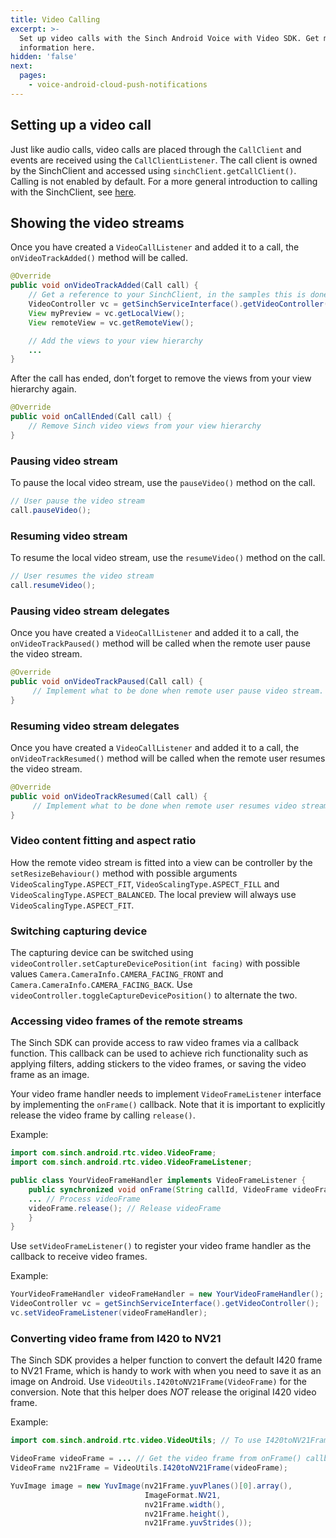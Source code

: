 ```yaml
---
title: Video Calling
excerpt: >-
  Set up video calls with the Sinch Android Voice with Video SDK. Get more
  information here.
hidden: 'false'
next:
  pages:
    - voice-android-cloud-push-notifications
---
```


## Setting up a video call

Just like audio calls, video calls are placed through the `CallClient` and events are received using the `CallClientListener`. The call client is owned by the SinchClient and accessed using `sinchClient.getCallClient()`. Calling is not enabled by default.
For a more general introduction to calling with the SinchClient, see [here](doc:voice-android-cloud-calling).

## Showing the video streams

Once you have created a `VideoCallListener` and added it to a call, the `onVideoTrackAdded()` method will be called.

```java
@Override
public void onVideoTrackAdded(Call call) {
    // Get a reference to your SinchClient, in the samples this is done through the service interface:
    VideoController vc = getSinchServiceInterface().getVideoController();
    View myPreview = vc.getLocalView();
    View remoteView = vc.getRemoteView();

    // Add the views to your view hierarchy
    ...
}
```

After the call has ended, don’t forget to remove the views from your view hierarchy again.

```java
@Override
public void onCallEnded(Call call) {
    // Remove Sinch video views from your view hierarchy
}
```

### Pausing video stream

To pause the local video stream, use the `pauseVideo()` method on the call.

```java
// User pause the video stream
call.pauseVideo();
```

### Resuming video stream

To resume the local video stream, use the `resumeVideo()` method on the call.

```java
// User resumes the video stream
call.resumeVideo();
```

### Pausing video stream delegates

Once you have created a `VideoCallListener` and added it to a call, the `onVideoTrackPaused()` method will be called when the remote user pause the video stream.

```java
@Override
public void onVideoTrackPaused(Call call) {
     // Implement what to be done when remote user pause video stream.
}
```

### Resuming video stream delegates

Once you have created a `VideoCallListener` and added it to a call, the `onVideoTrackResumed()` method will be called when the remote user resumes the video stream.

```java
@Override
public void onVideoTrackResumed(Call call) {
     // Implement what to be done when remote user resumes video stream.
}
```

### Video content fitting and aspect ratio

How the remote video stream is fitted into a view can be controller by the `setResizeBehaviour()` method with possible arguments `VideoScalingType.ASPECT_FIT`, `VideoScalingType.ASPECT_FILL` and `VideoScalingType.ASPECT_BALANCED`. The local preview will always use `VideoScalingType.ASPECT_FIT`.

### Switching capturing device

The capturing device can be switched using `videoController.setCaptureDevicePosition(int facing)` with possible values `Camera.CameraInfo.CAMERA_FACING_FRONT` and `Camera.CameraInfo.CAMERA_FACING_BACK`. Use `videoController.toggleCaptureDevicePosition()` to alternate the two.

### Accessing video frames of the remote streams

The Sinch SDK can provide access to raw video frames via a callback function. This callback can be used to achieve rich functionality such as applying filters, adding stickers to the video frames, or saving the video frame as an image.

Your video frame handler needs to implement `VideoFrameListener` interface by implementing the `onFrame()` callback. Note that it is important to explicitly release the video frame by calling `release()`.

Example:

```java
import com.sinch.android.rtc.video.VideoFrame;
import com.sinch.android.rtc.video.VideoFrameListener;

public class YourVideoFrameHandler implements VideoFrameListener {
    public synchronized void onFrame(String callId, VideoFrame videoFrame) {
    ... // Process videoFrame
    videoFrame.release(); // Release videoFrame
    }
}
```

Use `setVideoFrameListener()` to register your video frame handler as the callback to receive video frames.

Example:

```java
YourVideoFrameHandler videoFrameHandler = new YourVideoFrameHandler();
VideoController vc = getSinchServiceInterface().getVideoController();
vc.setVideoFrameListener(videoFrameHandler);
```

### Converting video frame from I420 to NV21

The Sinch SDK provides a helper function to convert the default I420 frame to NV21 Frame, which is handy to work with when you need to save it as an image on Android. Use `VideoUtils.I420toNV21Frame(VideoFrame)` for the conversion. Note that this helper does _NOT_ release the original I420 video frame.

Example:

```java
import com.sinch.android.rtc.video.VideoUtils; // To use I420toNV21Frame

VideoFrame videoFrame = ... // Get the video frame from onFrame() callback
VideoFrame nv21Frame = VideoUtils.I420toNV21Frame(videoFrame);

YuvImage image = new YuvImage(nv21Frame.yuvPlanes()[0].array(),
                              ImageFormat.NV21,
                              nv21Frame.width(),
                              nv21Frame.height(),
                              nv21Frame.yuvStrides());
```
